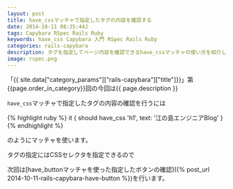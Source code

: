 ```yaml
---
layout: post
title: have_cssマッチャで指定したタグの内容を確認する
date: 2014-10-11 08:35:44J
tags: Capybara RSpec Rails Ruby
keywords: have_css Capybara 入門 RSpec Rails Ruby
categories: rails-capybara
description: タグを指定してページ内容を確認できるhave_cssマッチャの使い方を紹介します。
image: rspec.png
---
```


「{{ site.data["category_params"]["rails-capybara"]["title"]}}」第{{page.order_in_category}}回の今回は{{ page.description }}

`have_css`マッチャで指定したタグの内容の確認を行うには

{% highlight ruby %}
it { should have_css 'h1', text: '江の島エンジニアBlog' }
{% endhighlight %}

のようにマッチャを使います。

タグの指定にはCSSセレクタを指定できるので

次回は[have_buttonマッチャを使った指定したボタンの確認]({% post_url 2014-10-11-rails-capybara-have-button %})を行います。
